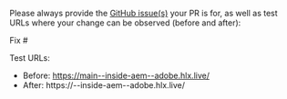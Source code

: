 Please always provide the [GitHub issue(s)](../issues) your PR is for, as well as test URLs where your change can be observed (before and after):

Fix #<gh-issue-id>

Test URLs:
- Before: https://main--inside-aem--adobe.hlx.live/
- After: https://<branch>--inside-aem--adobe.hlx.live/
